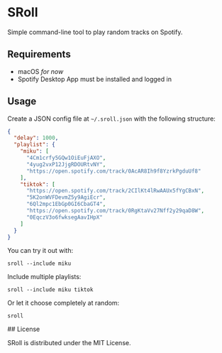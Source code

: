 # SRoll

Simple command-line tool to play random tracks on Spotify.  

## Requirements

- macOS *for now*
- Spotify Desktop App must be installed and logged in

## Usage

Create a JSON config file at `~/.sroll.json` with the following structure:

```json
{
  "delay": 1000,
  "playlist": {
    "miku": [
      "4Cm1crfy5GQw1OiEuFjAXO",
      "4yug2vxP12JjgRDOURtvNY",
      "https://open.spotify.com/track/0AcAR8Ih9f8YzrkPgduUf8"
    ],
    "tiktok": [
      "https://open.spotify.com/track/2CIlKt4lRwAAUx5fYgCBxN",
      "5K2onWVFDevmZ5y9AgiEcr",
      "6Ql2mpc1EbGp0GI6CbaGT4",
      "https://open.spotify.com/track/0RgKtaVv27Nff2y29qaD8W",
      "0EqczV3o6fwksegAavIHpX"
    ]
  }
}
```

You can try it out with:

```
sroll --include miku
```

Include multiple playlists:

```
sroll --include miku tiktok
```

Or let it choose completely at random:

```
sroll
```

## License

SRoll is distributed under the MIT License.
